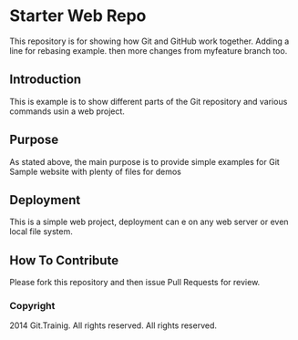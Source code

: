 # Starter Web Repo

This repository is for showing how Git and GitHub work together. Adding a line for rebasing example.
then more changes from myfeature branch too.

## Introduction
This is example is to show different parts of the Git repository and various commands usin a web project.

## Purpose
As stated above, the main purpose is to provide simple examples for Git
Sample website with plenty of files for demos
## Deployment
This is a simple web project, deployment can e on any web server or even local file system.

## How To Contribute

Please fork this repository and then issue Pull Requests for review.

### Copyright
2014 Git.Trainig. All rights reserved.
 All rights reserved.

